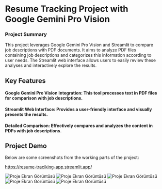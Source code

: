 # Resume Tracking Project with Google Gemini Pro Vision

### Project Summary

This project leverages Google Gemini Pro Vision and Streamlit to compare job descriptions with PDF documents. It aims to analyze PDF files containing job descriptions and categorizes this information according to user needs. The Streamlit web interface allows users to easily review these analyses and interactively explore the results.



## Key Features
#### Google Gemini Pro Vision Integration:  This tool processes text in PDF files for comparison with job descriptions.
#### Streamlit Web Interface: Provides a user-friendly interface and visually presents the results.
#### Detailed Comparison: Effectively compares and analyzes the content in PDFs with job descriptions.




## Project Demo
Below are some screenshots from the working parts of the project:

https://resume-traciking-app.streamlit.app/


![Proje Ekran Görüntüsü](https://github.com/frktsc/Application-Tracking-Using-Google-Gemini-Pro-Vision/blob/main/Screenshot%202024-01-17%20135401.png?raw=true)
![Proje Ekran Görüntüsü](https://github.com/frktsc/Application-Tracking-Using-Google-Gemini-Pro-Vision/blob/main/Screenshot%202024-01-17%20135528.png?raw=true)
![Proje Ekran Görüntüsü](https://github.com/frktsc/Application-Tracking-Using-Google-Gemini-Pro-Vision/blob/main/Screenshot%202024-01-17%20135603.png?raw=true)
![Proje Ekran Görüntüsü](https://github.com/frktsc/Application-Tracking-Using-Google-Gemini-Pro-Vision/blob/main/Screenshot%202024-01-18%20110606.png?raw=true)
![Proje Ekran Görüntüsü](https://github.com/frktsc/Application-Tracking-Using-Google-Gemini-Pro-Vision/blob/main/Screenshot%202024-01-18%20110731.png?raw=true)

